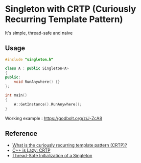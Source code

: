 # Singleton with CRTP (Curiously Recurring Template Pattern)

It's simple, thread-safe and naive

## Usage

```cpp
#include "singleton.h"

class A : public Singleton<A>
{
public:
    void RunAnywhere() {}
};

int main()
{
    A::GetInstance().RunAnywhere();
}
```

Working example : <https://godbolt.org/z/J-ZcA8>

## Reference

- [What is the curiously recurring template pattern (CRTP)?](https://stackoverflow.com/questions/4173254/what-is-the-curiously-recurring-template-pattern-crtp/4173298#4173298)
- [C++ is Lazy: CRTP](https://www.modernescpp.com/index.php/component/content/article/42-blog/functional/273-c-is-still-lazy)
- [Thread-Safe Initialization of a Singleton](https://www.modernescpp.com/index.php/thread-safe-initialization-of-a-singleton)
